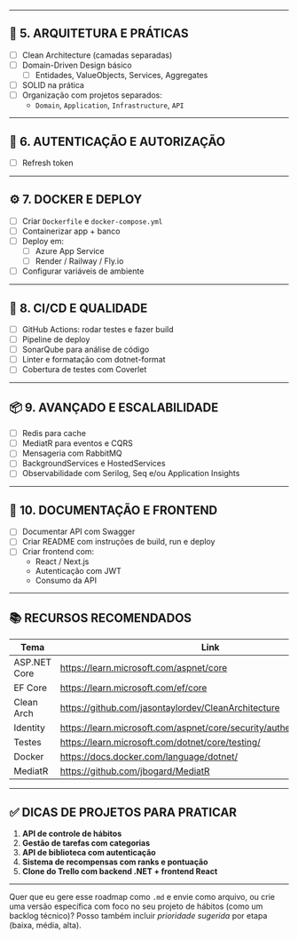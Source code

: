 
---

## 🧰 5. ARQUITETURA E PRÁTICAS

- [ ] Clean Architecture (camadas separadas)
- [ ] Domain-Driven Design básico
  - [ ] Entidades, ValueObjects, Services, Aggregates
- [ ] SOLID na prática
- [ ] Organização com projetos separados:
  - `Domain`, `Application`, `Infrastructure`, `API`

---

## 🔐 6. AUTENTICAÇÃO E AUTORIZAÇÃO

- [ ] Refresh token

---

## ⚙️ 7. DOCKER E DEPLOY

- [ ] Criar `Dockerfile` e `docker-compose.yml`
- [ ] Containerizar app + banco
- [ ] Deploy em:
  - [ ] Azure App Service
  - [ ] Render / Railway / Fly.io
- [ ] Configurar variáveis de ambiente

---

## 🧠 8. CI/CD E QUALIDADE

- [ ] GitHub Actions: rodar testes e fazer build
- [ ] Pipeline de deploy
- [ ] SonarQube para análise de código
- [ ] Linter e formatação com dotnet-format
- [ ] Cobertura de testes com Coverlet

---

## 📦 9. AVANÇADO E ESCALABILIDADE

- [ ] Redis para cache
- [ ] MediatR para eventos e CQRS
- [ ] Mensageria com RabbitMQ
- [ ] BackgroundServices e HostedServices
- [ ] Observabilidade com Serilog, Seq e/ou Application Insights

---

## 🧾 10. DOCUMENTAÇÃO E FRONTEND

- [ ] Documentar API com Swagger
- [ ] Criar README com instruções de build, run e deploy
- [ ] Criar frontend com:
  - React / Next.js
  - Autenticação com JWT
  - Consumo da API

---

## 📚 RECURSOS RECOMENDADOS

| Tema | Link |
|------|------|
| ASP.NET Core | https://learn.microsoft.com/aspnet/core |
| EF Core | https://learn.microsoft.com/ef/core |
| Clean Arch | https://github.com/jasontaylordev/CleanArchitecture |
| Identity | https://learn.microsoft.com/aspnet/core/security/authentication/identity |
| Testes | https://learn.microsoft.com/dotnet/core/testing/ |
| Docker | https://docs.docker.com/language/dotnet/ |
| MediatR | https://github.com/jbogard/MediatR |

---

## ✅ DICAS DE PROJETOS PARA PRATICAR

1. **API de controle de hábitos**
2. **Gestão de tarefas com categorias**
3. **API de biblioteca com autenticação**
4. **Sistema de recompensas com ranks e pontuação**
5. **Clone do Trello com backend .NET + frontend React**

---

Quer que eu gere esse roadmap como `.md` e envie como arquivo, ou crie uma versão específica com foco no seu projeto de hábitos (como um backlog técnico)? Posso também incluir *prioridade sugerida* por etapa (baixa, média, alta).
